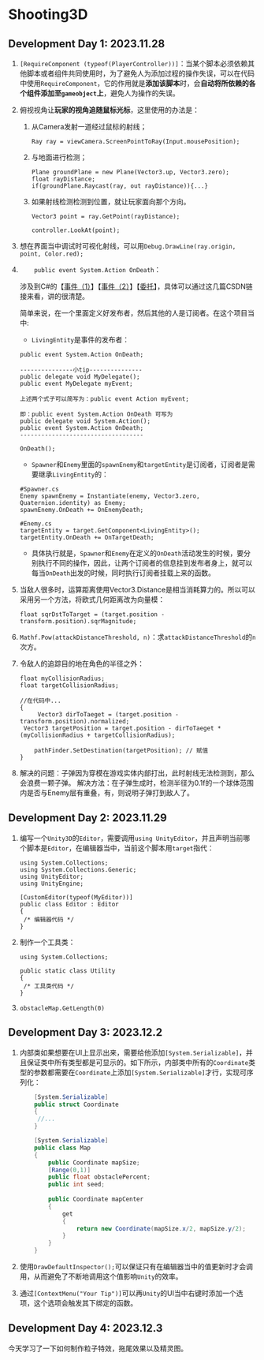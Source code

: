 # Shooting3D

## Development Day 1: 2023.11.28

1. `[RequireComponent (typeof(PlayerController))]`：当某个脚本必须依赖其他脚本或者组件共同使用时，为了避免人为添加过程的操作失误，可以在代码中使用`RequireComponent`，它的作用就是**添加该脚本**时，会**自动将所依赖的各个组件添加至`gameobject`上**，避免人为操作的失误。

2. 俯视视角让**玩家的视角追随鼠标光标**，这里使用的办法是：
   1. 从Camera发射一道经过鼠标的射线；

      ```
      Ray ray = viewCamera.ScreenPointToRay(Input.mousePosition);
      ```

   2. 与地面进行检测；

      ```
      Plane groundPlane = new Plane(Vector3.up, Vector3.zero);
      float rayDistance;
      if(groundPlane.Raycast(ray, out rayDistance)){...}
      ```

   3. 如果射线检测检测到位置，就让玩家面向那个方向。

      ```
      Vector3 point = ray.GetPoint(rayDistance);
      
      controller.LookAt(point);
      ```

      

3. 想在界面当中调试时可视化射线，可以用`Debug.DrawLine(ray.origin, point, Color.red);`

4. `    public event System.Action OnDeath`：

   涉及到C#的【[事件（1）](https://blog.csdn.net/kokool/article/details/129772271)】【[事件（2）](https://blog.csdn.net/Mr_Sun88/article/details/83689638)】【[委托](https://blog.csdn.net/weixin_45775438/article/details/128449023?spm=1001.2101.3001.6650.6&utm_medium=distribute.pc_relevant.none-task-blog-2%7Edefault%7EBlogCommendFromBaidu%7ERate-6-128449023-blog-83689638.235%5Ev38%5Epc_relevant_anti_t3_base&depth_1-utm_source=distribute.pc_relevant.none-task-blog-2%7Edefault%7EBlogCommendFromBaidu%7ERate-6-128449023-blog-83689638.235%5Ev38%5Epc_relevant_anti_t3_base&utm_relevant_index=7)】，具体可以通过这几篇CSDN链接来看，讲的很清楚。

   简单来说，在一个里面定义好发布者，然后其他的人是订阅者。在这个项目当中:

   - `LivingEntity`是事件的发布者：

   ```
   public event System.Action OnDeath;
   
   ---------------小tip---------------
   public delegate void MyDelegate();
   public event MyDelegate myEvent;
   
   上述两个式子可以简写为：public event Action myEvent;
   
   即：public event System.Action OnDeath 可写为
   public delegate void System.Action();
   public event System.Action OnDeath;
   -----------------------------------
   
   OnDeath();
   ```

   - `Spawner`和`Enemy`里面的`spawnEnemy`和`targetEntity`是订阅者，订阅者是需要继承`LivingEntity`的：

   ```
   #Spawner.cs
   Enemy spawnEnemy = Instantiate(enemy, Vector3.zero, Quaternion.identity) as Enemy;
   spawnEnemy.OnDeath += OnEnemyDeath;
   
   #Enemy.cs
   targetEntity = target.GetComponent<LivingEntity>();
   targetEntity.OnDeath += OnTargetDeath;
   ```

   - 具体执行就是，`Spawner`和`Enemy`在定义的`OnDeath`活动发生的时候，要分别执行不同的操作，因此，让两个订阅者的信息挂到发布者身上，就可以每当`OnDeath`出发的时候，同时执行订阅者挂载上来的函数。

5. 当敌人很多时，运算距离使用Vector3.Distance是相当消耗算力的。所以可以采用另一个方法，将欧式几何距离改为向量模：

   ```
   float sqrDstToTarget = (target.position - transform.position).sqrMagnitude;
   ```

6. `Mathf.Pow(attackDistanceThreshold, n)`：求`attackDistanceThreshold`的`n`次方。

7. 令敌人的追踪目的地在角色的半径之外：

   ```
   float myCollisionRadius;
   float targetCollisionRadius;
       
   //在代码中...
   {
      	Vector3 dirToTaeget = (target.position - transform.position).normalized;
   	Vector3 targetPosition = target.position - dirToTaeget * (myCollisionRadius + targetCollisionRadius);
       
       pathFinder.SetDestination(targetPosition); // 赋值
   }  
   ```

8. 解决的问题：子弹因为穿模在游戏实体内部打出，此时射线无法检测到，那么会浪费一颗子弹。
   解决方法：在子弹生成时，检测半径为0.1f的一个球体范围内是否与Enemy层有重叠，有，则说明子弹打到敌人了。

## Development Day 2: 2023.11.29

1. 编写一个`Unity3D`的`Editor`，需要调用`using UnityEditor`，并且声明当前哪个脚本是`Editor`，在编辑器当中，当前这个脚本用`target`指代：

   ```
   using System.Collections;
   using System.Collections.Generic;
   using UnityEditor;
   using UnityEngine;
   
   [CustomEditor(typeof(MyEditor))]
   public class Editor : Editor
   {
   	/* 编辑器代码 */
   }
   ```

2. 制作一个工具类：

   ```
   using System.Collections;
   
   public static class Utility
   {
   	/* 工具类代码 */
   }
   ```

3. `obstacleMap.GetLength(0)`



## Development Day 3: 2023.12.2

1. 内部类如果想要在UI上显示出来，需要给他添加`[System.Serializable]`，并且保证类中所有类型都是可显示的。如下所示，内部类中所有的`Coordinate`类型的参数都需要在`Coordinate`上添加`[System.Serializable]`才行，实现可序列化：

   ```C#
       [System.Serializable]
       public struct Coordinate
       {
       	//...
       }
   
       [System.Serializable]
       public class Map
       {
           public Coordinate mapSize;
           [Range(0,1)]
           public float obstaclePercent;
           public int seed;
           
           public Coordinate mapCenter
           {
               get
               {
                   return new Coordinate(mapSize.x/2, mapSize.y/2);
               }
           }
       }
   ```

2. 使用`DrawDefaultInspector();`可以保证只有在编辑器当中的值更新时才会调用，从而避免了不断地调用这个值影响`Unity`的效率。

3. 通过`[ContextMenu("Your Tip")]`可以再`Unity`的UI当中右键时添加一个选项，这个选项会触发其下绑定的函数。



## Development Day 4: 2023.12.3

今天学习了一下如何制作粒子特效，拖尾效果以及精灵图。